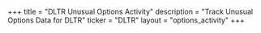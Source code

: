 +++
title = "DLTR Unusual Options Activity"
description = "Track Unusual Options Data for DLTR"
ticker = "DLTR"
layout = "options_activity"
+++

